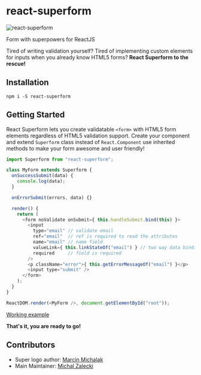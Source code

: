 # react-superform

![react-superform](http://i.imgur.com/Br7NDBx.png)

Form with superpowers for ReactJS

Tired of writing validation yourself? Tired of implementing custom elements for inputs when you already know HTML5 forms? **React Superform to the rescue!**

## Installation

```
npm i -S react-superform
```

## Getting Started

React Superform lets you create validatable `<form>` with HTML5 form elements regardless of HTML5 validation support. Create your component and extend `Superform` class instead of `React.Component` use inherited methods to make your form awesome and user friendly!

```javascript
import Superform from "react-superform";

class MyForm extends Superform {
  onSuccessSubmit(data) {
    console.log(data);
  }

  onErrorSubmit(errors, data) {}

  render() {
    return (
      <form noValidate onSubmit={ this.handleSubmit.bind(this) }>
        <input
          type="email" // validate email
          ref="email"  // ref is required to read the attributes
          name="email" // name field
          valueLink={ this.linkStateOf("email") } // two way data binding
          required     // field is required
        />
        <p className="error">{ this.getErrorMessageOf("email") }</p>
        <input type="submit" />
      </form>
    );
  }
}

ReactDOM.render(<MyForm />, document.getElementById("root"));
```

[Working example](https://jsfiddle.net/MichalZalecki/dq5L6b3d/)

**That's it, you are ready to go!**

## Contributors

* Super logo author: [Marcin Michalak](https://www.behance.net/marcinmichalak)
* Main Maintainer: [Michal Zalecki](http://michalzalecki.com/)
